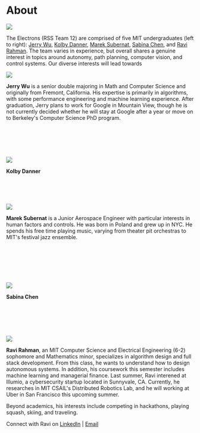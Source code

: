 # About

<span class="image main">![](assets/images/about/team_pic.jpg)</span>

The Electrons (RSS Team 12) are comprised of five MIT undergraduates (left to right): [Jerry Wu](#jerry), [Kolby Danner](#kolby), [Marek Subernat](#marek), [Sabina Chen](#sabina), and [Ravi Rahman](#ravi). The team varies in experience, but overall shares a genuine interest in topics around autonomy, path planning, computer vision, and control systems. Our diverse interests will lead towards

<span class="image left about" id="jerry">![](assets/images/about/Jerry.jpg)</span>

**Jerry Wu** is a senior double majoring in Math and Computer Science and originally from Fremont, California. His expertise is primarily in algorithms, with some performance engineering and machine learning experience. After graduation, Jerry plans to work for Google in Mountain View, though he is not currently decided whether he will stay at Google after a year or move on to Berkeley's Computer Science PhD program.

<br>
<br>
<br>
<br>

<span class="image left about">![](assets/images/about/kolby.JPG)</span>

**Kolby Danner** <!-- todo -->

<br>
<br>
<br>

<span class="image left about" id="marek">![](assets/images/about/marek.jpg)</span>

 **Marek Subernat** is a Junior Aerospace Engineer with particular interests in human factors and controls. He was born in Poland and grew up in NYC. He spends his free time playing music, varying from theater pit orchestras to MIT's festival jazz ensemble.

<br>
<br>
<br>
<br>
<br>


<span class="image right about" id="sabina">![](assets/images/about/sabina.jpg)</span>

**Sabina Chen**   <!-- TODO -->

<br>
<br>
<br>
<br>

<span class="image right about" id="ravi">![](assets/images/about/ravi.jpg)</span>

**Ravi Rahman**, an MIT Computer Science and Electrical Engineering (6-2) sophomore and Mathematics minor, specializes in algorithm design and full stack development. From this class, he wants to understand how to design autonomous systems. In addition, his coursework this semester includes machine learning and managerial finance. Last summer, Ravi interened at Illumio, a cybersecurity startup located in Sunnyvale, CA. Currently, he researches in MIT CSAIL's Distributed Robotics Lab, and he will working at Uber in San Francisco this upcoming summer.

Beyond academics, his interests include competing in hackathons, playing squash, skiing, and traveling.

Connect with Ravi on [LinkedIn](https://linkedin.com/in/ravirahman) | [Email](mailto:r_rahman@mit.edu)